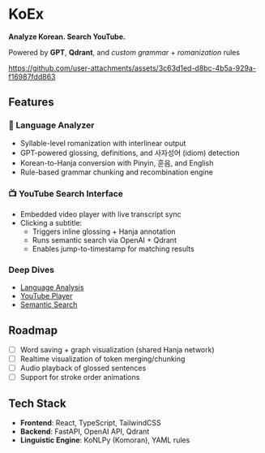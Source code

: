 # KoEx

**Analyze Korean. Search YouTube.**

Powered by **GPT**, **Qdrant**, and *custom grammar* + *romanization* rules

https://github.com/user-attachments/assets/3c63d1ed-d8bc-4b5a-929a-f16987fdd863

## Features

### 🧠 Language Analyzer
- Syllable-level romanization with interlinear output
- GPT-powered glossing, definitions, and 사자성어 (idiom) detection
- Korean-to-Hanja conversion with Pinyin, 훈음, and English
- Rule-based grammar chunking and recombination engine

### 📺 YouTube Search Interface
- Embedded video player with live transcript sync
- Clicking a subtitle:
  - Triggers inline glossing + Hanja annotation
  - Runs semantic search via OpenAI + Qdrant
  - Enables jump-to-timestamp for matching results
    
### Deep Dives
- [Language Analysis](./docs/language-analysis.md)
- [YouTube Player](./docs/youtube-player.md)
- [Semantic Search](./docs/semantic-search.md)

## Roadmap
- [ ] Word saving + graph visualization (shared Hanja network)
- [ ] Realtime visualization of token merging/chunking
- [ ] Audio playback of glossed sentences
- [ ] Support for stroke order animations

## Tech Stack

- **Frontend**: React, TypeScript, TailwindCSS
- **Backend**: FastAPI, OpenAI API, Qdrant
- **Linguistic Engine**: KoNLPy (Komoran), YAML rules
